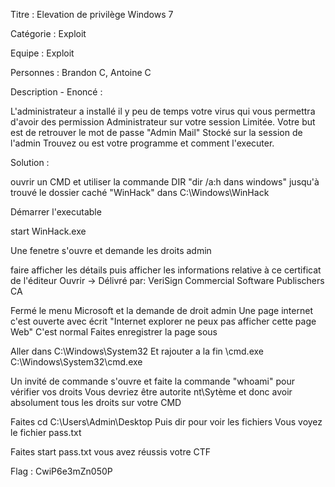 Titre : Elevation de privilège Windows 7

Catégorie : Exploit

Equipe : Exploit

Personnes : Brandon C, Antoine C

Description - Enoncé :

L'administrateur a installé il y peu de temps votre virus qui vous permettra d'avoir des permission Administrateur sur votre session Limitée.
Votre but est de retrouver le mot de passe "Admin Mail" Stocké sur la session de l'admin
Trouvez ou est votre programme et comment l'executer.

Solution :

ouvrir un CMD et utiliser la commande DIR "dir /a:h dans windows" jusqu'à trouvé le dossier caché "WinHack" dans C:\\Windows\\WinHack

Démarrer l'executable

start WinHack.exe

Une fenetre s'ouvre et demande les droits admin

faire afficher les détails
puis afficher les informations relative à ce certificat de l'éditeur
Ouvrir -> Délivré par: VeriSign Commercial Software Publischers CA

Fermé le menu Microsoft et la demande de droit admin
Une page internet c'est ouverte avec écrit "Internet explorer ne peux pas afficher cette page Web"
C'est normal
Faites enregistrer la page sous

Aller dans C:\\Windows\\System32
Et rajouter a la fin \\cmd.exe
C:\\Windows\\System32\\cmd.exe

Un invité de commande s'ouvre et faite la commande "whoami" pour vérifier vos droits
Vous devriez être autorite nt\\Sytème et donc avoir absolument tous les droits sur votre CMD

Faites cd C:\\Users\\Admin\\Desktop
Puis dir pour voir les fichiers
Vous voyez le fichier pass.txt

Faites start pass.txt vous avez réussis votre CTF

Flag : CwiP6e3mZn050P
